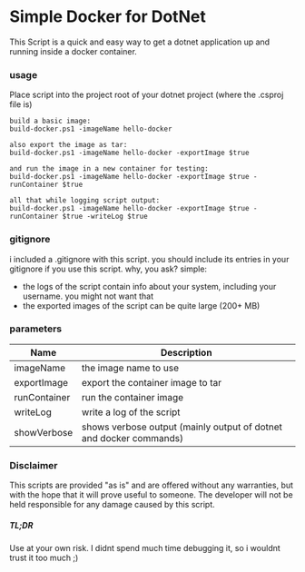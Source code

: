 # Simple Docker for DotNet
This Script is a quick and easy way to get a dotnet application up and running inside a docker container.

### usage
Place script into the project root of your dotnet project (where the .csproj file is)

```
build a basic image:
build-docker.ps1 -imageName hello-docker

also export the image as tar:
build-docker.ps1 -imageName hello-docker -exportImage $true

and run the image in a new container for testing:
build-docker.ps1 -imageName hello-docker -exportImage $true -runContainer $true 

all that while logging script output:
build-docker.ps1 -imageName hello-docker -exportImage $true -runContainer $true -writeLog $true
```

### gitignore
i included a .gitignore with this script. 
you should include its entries in your gitignore if you use this script.
why, you ask? simple:
- the logs of the script contain info about your system, including your username. you might not want that
- the exported images of the script can be quite large (200+ MB)

### parameters
Name		| Description
------------|--------------------
imageName	| the image name to use
exportImage	| export the container image to tar
runContainer| run the container image
writeLog	| write a log of the script
showVerbose	| shows verbose output (mainly output of dotnet and docker commands)

### Disclaimer
This scripts are provided "as is" and are offered without any warranties, but with the hope that it will prove useful to someone.
The developer will not be held responsible for any damage caused by this script.

##### TL;DR
Use at your own risk. I didnt spend much time debugging it, so i wouldnt trust it too much ;)

